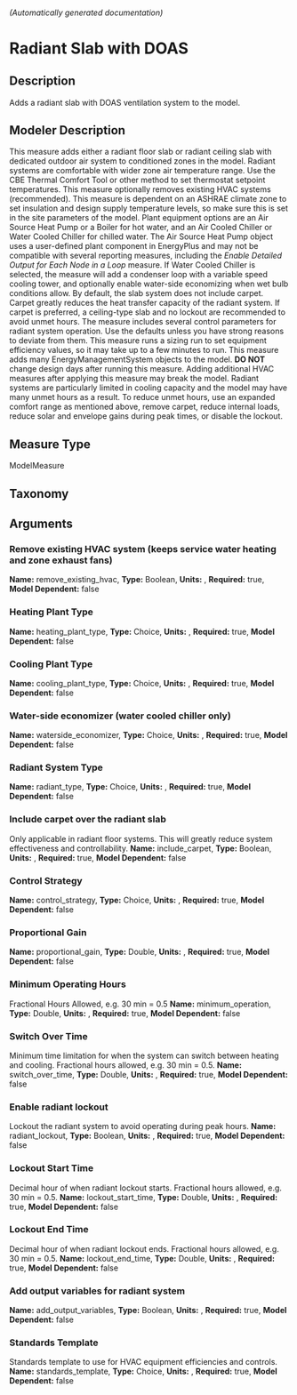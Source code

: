 

###### (Automatically generated documentation)

# Radiant Slab with DOAS

## Description
Adds a radiant slab with DOAS ventilation system to the model.

## Modeler Description
This measure adds either a radiant floor slab or radiant ceiling slab with dedicated outdoor air system to conditioned zones in the model.
Radiant systems are comfortable with wider zone air temperature range. Use the CBE Thermal Comfort Tool or other method to set thermostat setpoint temperatures.
This measure optionally removes existing HVAC systems (recommended).
This measure is dependent on an ASHRAE climate zone to set insulation and design supply temperature levels, so make sure this is set in the site parameters of the model.
Plant equipment options are an Air Source Heat Pump or a Boiler for hot water, and an Air Cooled Chiller or Water Cooled Chiller for chilled water.
The Air Source Heat Pump object uses a user-defined plant component in EnergyPlus and may not be compatible with several reporting measures, including the *Enable Detailed Output for Each Node in a Loop* measure.
If Water Cooled Chiller is selected, the measure will add a condenser loop with a variable speed cooling tower, and optionally enable water-side economizing when wet bulb conditions allow.
By default, the slab system does not include carpet. Carpet greatly reduces the heat transfer capacity of the radiant system.  If carpet is preferred, a ceiling-type slab and no lockout are recommended to avoid unmet hours.
The measure includes several control parameters for radiant system operation. Use the defaults unless you have strong reasons to deviate from them.
This measure runs a sizing run to set equipment efficiency values, so it may take up to a few minutes to run.
This measure adds many EnergyManagementSystem objects to the model. **DO NOT** change design days after running this measure.  Adding additional HVAC measures after applying this measure may break the model.
Radiant systems are particularly limited in cooling capacity and the model may have many unmet hours as a result.
To reduce unmet hours, use an expanded comfort range as mentioned above, remove carpet, reduce internal loads, reduce solar and envelope gains during peak times, or disable the lockout.

## Measure Type
ModelMeasure

## Taxonomy


## Arguments


### Remove existing HVAC system (keeps service water heating and zone exhaust fans)

**Name:** remove_existing_hvac,
**Type:** Boolean,
**Units:** ,
**Required:** true,
**Model Dependent:** false

### Heating Plant Type

**Name:** heating_plant_type,
**Type:** Choice,
**Units:** ,
**Required:** true,
**Model Dependent:** false

### Cooling Plant Type

**Name:** cooling_plant_type,
**Type:** Choice,
**Units:** ,
**Required:** true,
**Model Dependent:** false

### Water-side economizer (water cooled chiller only)

**Name:** waterside_economizer,
**Type:** Choice,
**Units:** ,
**Required:** true,
**Model Dependent:** false

### Radiant System Type

**Name:** radiant_type,
**Type:** Choice,
**Units:** ,
**Required:** true,
**Model Dependent:** false

### Include carpet over the radiant slab
Only applicable in radiant floor systems. This will greatly reduce system effectiveness and controllability.
**Name:** include_carpet,
**Type:** Boolean,
**Units:** ,
**Required:** true,
**Model Dependent:** false

### Control Strategy

**Name:** control_strategy,
**Type:** Choice,
**Units:** ,
**Required:** true,
**Model Dependent:** false

### Proportional Gain

**Name:** proportional_gain,
**Type:** Double,
**Units:** ,
**Required:** true,
**Model Dependent:** false

### Minimum Operating Hours
Fractional Hours Allowed, e.g. 30 min = 0.5
**Name:** minimum_operation,
**Type:** Double,
**Units:** ,
**Required:** true,
**Model Dependent:** false

### Switch Over Time
Minimum time limitation for when the system can switch between heating and cooling.  Fractional hours allowed, e.g. 30 min = 0.5.
**Name:** switch_over_time,
**Type:** Double,
**Units:** ,
**Required:** true,
**Model Dependent:** false

### Enable radiant lockout
Lockout the radiant system to avoid operating during peak hours.
**Name:** radiant_lockout,
**Type:** Boolean,
**Units:** ,
**Required:** true,
**Model Dependent:** false

### Lockout Start Time
Decimal hour of when radiant lockout starts.  Fractional hours allowed, e.g. 30 min = 0.5.
**Name:** lockout_start_time,
**Type:** Double,
**Units:** ,
**Required:** true,
**Model Dependent:** false

### Lockout End Time
Decimal hour of when radiant lockout ends.  Fractional hours allowed, e.g. 30 min = 0.5.
**Name:** lockout_end_time,
**Type:** Double,
**Units:** ,
**Required:** true,
**Model Dependent:** false

### Add output variables for radiant system

**Name:** add_output_variables,
**Type:** Boolean,
**Units:** ,
**Required:** true,
**Model Dependent:** false

### Standards Template
Standards template to use for HVAC equipment efficiencies and controls.
**Name:** standards_template,
**Type:** Choice,
**Units:** ,
**Required:** true,
**Model Dependent:** false




